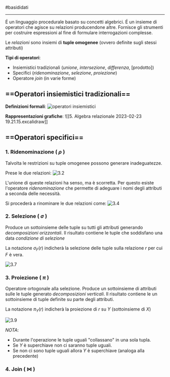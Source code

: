 #basididati 

---
É un linguaggio procedurale basato su concetti algebrici. É un insieme di operatori che agisce su relazioni producendone altre. Fornisce gli strumenti per costruire espressioni al fine di formulare interrogazioni complesse.

Le *relazioni* sono insiemi di **tuple omogenee** (ovvero definite sugli stessi attributi)

**Tipi di operatori**:
- Insiemistici tradizionali (*unione*, *intersezione*, *differenza*, [prodotto])
- Specifici (*ridenominazione*, *selezione*, *proiezione*)
- Operatore *join* (in varie forme)

## ==Operatori insiemistici tradizionali==

**Definizioni formali**:
![operatori insiemistici](https://i.imgur.com/JQ0oAeh.jpg)

**Rappresentazioni grafiche**:
![[5. Algebra relazionale 2023-02-23 19.21.15.excalidraw]]

## ==Operatori specifici==

### 1. Ridenominazione ( $\rho$ )
Talvolta le restrizioni su tuple omogenee possono generare inadeguatezze.

Prese le due relazioni:
![3.2](https://i.imgur.com/NjapQ2i.jpg)

L'unione di queste relazioni ha senso, ma è scorretta. Per questo esiste l'operatore *ridenominazione* che permette di adeguare i nomi degli attributi a seconda delle necessità.

Si procederà a rinominare le due relazioni come:
![3.4](https://i.imgur.com/7q0rj2R.jpg)

### 2. Selezione ( $\sigma$ )
Produce un sottoinsieme delle tuple su tutti gli attributi generando *decomposizioni orizzontali*.
Il risultato contiene le tuple che soddisfano una data *condizione di selezione*

La notazione $\sigma_F(r)$ indicherà la selezione delle tuple sulla relazione *r* per cui *F* è vera.

![3.7](https://i.imgur.com/b1ZZaQ8.jpg)

### 3. Proiezione ( $\pi$ )
Operatore ortogonale alla selezione.
Produce un sottoinsieme di attributi sulle le tuple generato *decomposizioni verticali*.
Il risultato contiene le un sottoinsieme di tuple definite su parte degli attributi.

La notazione $\pi_Y(r)$ indicherà la proiezione di *r* su *Y* (sottoinsieme di *X*)

![3.9](https://i.imgur.com/oFGTk8n.jpg)

*NOTA*: 
- Durante l'operazione le tuple uguali "collassano" in una sola tupla.
- Se *Y* è superchiave non ci saranno tuple uguali.
- Se non ci sono tuple uguali allora *Y* è superchiave (analoga alla precedente)

### 4. Join ( ⋈ )

